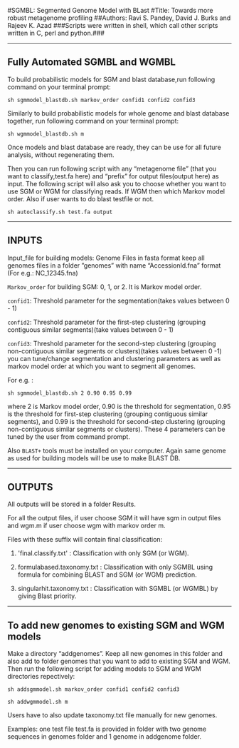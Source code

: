 #SGMBL: Segmented Genome Model with BLast
#Title: Towards more robust metagenome profiling
##Authors:  Ravi S. Pandey, David J. Burks and Rajeev K. Azad
###Scripts were written in shell, which call other scripts written in C, perl and python.###

--------------------------------------------------
Fully Automated SGMBL and WGMBL
--------------------------------------------------
To build probabilistic models for SGM and blast database,run following command on your terminal prompt:

```
sh sgmmodel_blastdb.sh markov_order confid1 confid2 confid3
```
 
Similarly to build probabilistic models for whole genome and blast database together, run following command on your terminal prompt:

```
sh wgmmodel_blastdb.sh m
``` 

Once models and blast database are ready, they can be use for all future analysis, without regenerating them.

Then you can run following script with any “metagenome file” (that you want to classify,test.fa here) and “prefix” for output files(output here) as input. The following script will also ask you to choose whether you want to use SGM or WGM for classifying reads. If WGM then which Markov model order. Also if user wants to do blast testfile or not.

```
sh autoclassify.sh test.fa output
```

--------------------------------------------------
INPUTS
--------------------------------------------------

Input_file for building models: Genome Files in fasta format
keep all genomes files in a folder ”genomes” with name “AccessionId.fna” format (For e.g.: NC_12345.fna)

```Markov_order``` for building SGM: 0, 1, or 2. It is Markov model order.

```confid1```: Threshold parameter for the segmentation(takes values between 0 - 1)

```confid2```: Threshold parameter for the first-step clustering (grouping contiguous similar segments)(take values between 0 - 1)

```confid3```: Threshold parameter for the second-step clustering (grouping non-contiguous similar segments or clusters)(takes values between 0 -1)
you can tune/change segmentation and clustering parameters as well as markov model order at which you want to segment all genomes.

For e.g. : 
```
sh sgmmodel_blastdb.sh 2 0.90 0.95 0.99
```

where 2 is Markov model order, 0.90 is the threshold for segmentation, 0.95 is the threshold for first-step clustering (grouping contiguous similar segments), and 0.99 is the threshold for second-step clustering (grouping non-contiguous similar segments or clusters). These 4 parameters can be tuned by the user from command prompt.

Also ```BLAST+``` tools must be installed on your computer. Again same genome as used for building models will be use to make BLAST DB. 

-----------------------------------
OUTPUTS
-----------------------------------

All outputs will be stored in a folder Results.

For all the output files, if user choose SGM it will have sgm in output files and wgm.m if user choose wgm with markov order m.

Files with these suffix will contain final classification:
1. 'final.classify.txt' : Classification with only SGM (or WGM). 

2. formulabased.taxonomy.txt : Classification with only SGMBL using formula for combining BLAST and SGM (or WGM) prediction.

3. singularhit.taxonomy.txt : Classification with SGMBL (or WGMBL) by giving Blast priority.


--------------------------------------------------------------------
To add new genomes to existing SGM and WGM models
--------------------------------------------------------------------
Make a directory “addgenomes”. Keep all new genomes in this folder and also add to folder genomes that you want to add to existing SGM and WGM. Then run the following script for adding models to SGM and WGM directories repectively:

```
sh addsgmmodel.sh markov_order confid1 confid2 confid3
```
```
sh addwgmmodel.sh m
```

Users have to also update taxonomy.txt file manually for new genomes.


Examples: one test file test.fa is provided in folder with two genome sequences in genomes folder and 1 genome in addgenome folder. 
